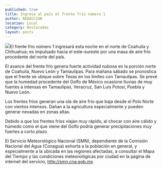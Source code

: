 ```yaml
---
published: true
title: Ingresa al país el frente frío número 1
author: REDACCION
location: Local
category: Destacadas
layout: posts
---
```


![](http://i.imgur.com/vLgCvL1m.jpg)El frente frío número 1 ingresará esta noche en el norte de Coahuila y Chihuahua; es impulsado hacia el este–sureste por una masa de aire frío procedente del norte del país.

El avance del frente frío genera fuerte actividad nubosa en la porción norte de Coahuila, Nuevo León y Tamaulipas. Para mañana sábado se pronostica que el frente se ubique sobre Texas en los límites con Tamaulipas. Se prevé que la humedad procedente del Golfo de México ocasione lluvias de muy fuertes a intensas en Tamaulipas, Veracruz, San Luis Potosí, Puebla y Nuevo León.

Los frentes fríos generan una ola de aire frío que baja desde el Polo Norte con vientos intensos. Dañan a la agricultura especialmente y pueden generar nevadas en zonas altas.

Debido a que los frentes fríos viajan muy rápido, al chocar con aire cálido y húmedo como el que viene del Golfo podría generar precipitaciones muy fuertes a corto plazo.

El Servicio Meteorológico Nacional (SMN), dependiente de la Comisión Nacional del Agua (Conagua) exhorta a la población en general, y especialmente a la ubicada en las regiones afectadas, a consultar el Mapa del Tiempo y las condiciones meteorológicas por ciudad en la página de internet del servicio, http://smn.cna.gob.mx. 
